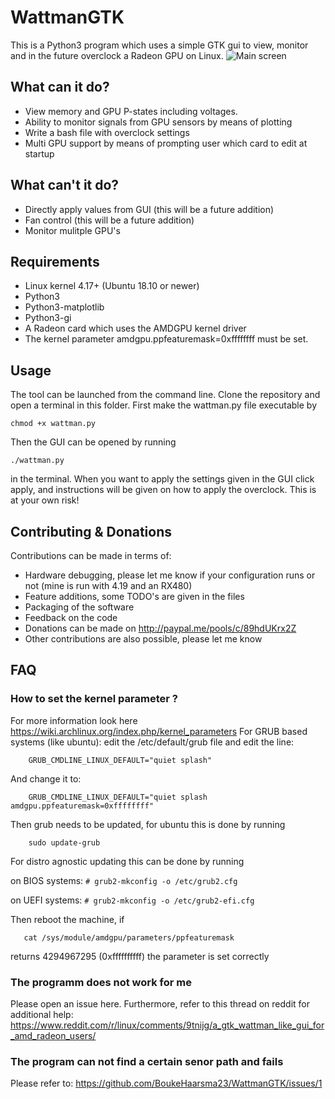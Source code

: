 # WattmanGTK
This is a Python3 program which uses a simple GTK gui to view, monitor and in the future overclock a Radeon GPU on Linux. 
![Main screen](https://i.imgur.com/m7vXaaU.png)
## What can it do?
 * View memory and GPU P-states including voltages.
 * Ability to monitor signals from GPU sensors by means of plotting
 * Write a bash file with overclock settings
 * Multi GPU support by means of prompting user which card to edit at startup
## What can't it do?
 * Directly apply values from GUI (this will be a future addition)
 * Fan control (this will be a future addition)
 * Monitor mulitple GPU's
## Requirements
 * Linux kernel 4.17+ (Ubuntu 18.10 or newer)
 * Python3
 * Python3-matplotlib
 * Python3-gi
 * A Radeon card which uses the AMDGPU kernel driver
 * The kernel parameter amdgpu.ppfeaturemask=0xffffffff must be set.
## Usage
The tool can be launched from the command line. Clone the repository and open a terminal in this folder. First make the wattman.py file executable by
```
chmod +x wattman.py
```
Then the GUI can be opened by running 
```
./wattman.py
```
in the terminal. When you want to apply the settings given in the GUI click apply, and instructions will be given on how to apply the overclock. This is at your own risk!
## Contributing & Donations
Contributions can be made in terms of:
 * Hardware debugging, please let me know if your configuration runs or not (mine is run with 4.19 and an RX480)
 * Feature additions, some TODO's are given in the files
 * Packaging of the software
 * Feedback on the code
 * Donations can be made on http://paypal.me/pools/c/89hdUKrx2Z
 * Other contributions are also possible, please let me know
 ## FAQ
 ### How to set the kernel parameter ?
 For more information look here https://wiki.archlinux.org/index.php/kernel_parameters
 For GRUB based systems (like ubuntu): edit the /etc/default/grub file and edit the line:
```
    GRUB_CMDLINE_LINUX_DEFAULT="quiet splash"
```
And change it to:
```
    GRUB_CMDLINE_LINUX_DEFAULT="quiet splash amdgpu.ppfeaturemask=0xffffffff"
```
Then grub needs to be updated, for ubuntu this is done by running
```
    sudo update-grub
```
For distro agnostic updating this can be done by running

on BIOS systems: ```# grub2-mkconfig -o /etc/grub2.cfg```

on UEFI systems: ```# grub2-mkconfig -o /etc/grub2-efi.cfg```

Then reboot the machine, if 
```
   cat /sys/module/amdgpu/parameters/ppfeaturemask
```
returns 4294967295 (0xffffffffff) the parameter  is set correctly
 ### The programm does not work for me
 Please open an issue here. Furthermore, refer to this thread on reddit for additional help: https://www.reddit.com/r/linux/comments/9tnijg/a_gtk_wattman_like_gui_for_amd_radeon_users/
 
 ### The program can not find a certain senor path and fails
Please refer to: https://github.com/BoukeHaarsma23/WattmanGTK/issues/1

